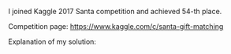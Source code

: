I joined Kaggle 2017 Santa competition and achieved 54-th place.

Competition page: https://www.kaggle.com/c/santa-gift-matching

Explanation of my solution: 